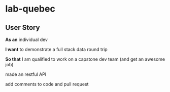 # lab-quebec
## User Story

**As an** individual dev

**I want** to demonstrate a full stack data round trip

**So that** I am qualified to work on a capstone dev team (and get an awesome job)

made an restful API

add comments to code and pull request
